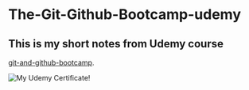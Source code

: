 # The-Git-Github-Bootcamp-udemy
## This is my short notes from Udemy course 
[git-and-github-bootcamp](https://www.udemy.com/course/git-and-github-bootcamp/).


![My Udemy Certificate!](https://udemy-certificate.s3.amazonaws.com/image/UC-b749f162-7d4e-45dd-9fb2-1e510840d333.jpg?v=1666457125000)
